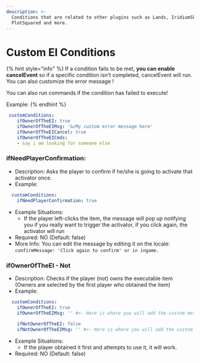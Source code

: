 ```yaml
---
description: >-
  Conditions that are related to other plugins such as Lands, IridiumSkyblock,
  PlotSquared and more.
---
```


# Custom EI Conditions

{% hint style="info" %}
If a condition fails to be met, **you can enable cancelEvent** so if a specific condition isn't completed, cancelEvent will run.  You can also customize the error message !

You can also run commands if the condition has failed to execute!

Example:
{% endhint %}

```yaml
 customConditions:
    ifOwnerOfTheEI: true
    ifOwnerOfTheEIMsg: '&cMy custom error message here'
    ifOwnerOfTheEICancel: true
    ifOwnerOfTheEICmds:
    - say i am looking for someone else
```

### ifNeedPlayerConfirmation:

* Description: Asks the player to confirm if he/she is going to activate that activator once.
* Example:

```yaml
  customConditions:
    ifNeedPlayerConfirmation: true
```

* Example Situations:
  * If the player left-clicks the item, the message will pop up notifying you if you really want to trigger the activator, if you click again, the activator will run
* Required: NO (Default: false)
* More Info: You can edit the message by editing it on the locale: `confirmMessage: 'Click again to confirm' or in ingame.`

### ifOwnerOfTheEI - Not

* Description: Checks if the player (not) owns the executable item (Owners are selected by the first player who obtained the item)
* Example:

```yaml
  customConditions:
    ifOwnerOfTheEI: true
    ifOwnerOfTheEIMsg: '' #<- Here is where you will add the custom message.
    
    ifNotOwnerOfTheEI: false
    ifNotOwnerOfTheEIMsg: '' #<- Here is where you will add the custom message.
```

* Example Situations:
  * If the player obtained it first and attempts to use it, it will work.
* Required: NO (Default: false)
